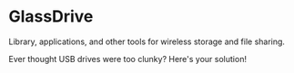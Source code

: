 # GlassDrive

Library, applications, and other tools for wireless storage and file sharing.

Ever thought USB drives were too clunky?  Here's your solution!
